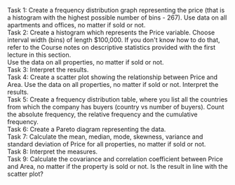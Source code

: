 Task 1: Create a frequency distribution graph representing the price (that is a histogram with the highest possible number of bins - 267). Use data on all apartments and offices, no matter if sold or not.		
Task 2: Create a histogram which represents the Price variable. Choose interval width (bins) of length $100,000. If you don't know how to do that, refer to the Course notes on descriptive statistics provided with the first lecture in this section.		
              Use the data on all properties, no matter if sold or not.		
Task 3: Interpret the results.		
Task 4: Create a scatter plot showing the relationship between Price and Area. Use the data on all properties, no matter if sold or not. Interpret the results.		
Task 5: Create a frequency distribution table, where you list all the countries from which the company has buyers (country vs number of buyers). Count the absolute frequency, the relative frequency and the cumulative frequency. 								
Task 6: Create a Pareto diagram representing the data.				
Task 7: Calculate the mean, median, mode, skewness, variance and standard deviation of Price for all properties, no matter if sold or not.						
Task 8: Interpret the measures.						
Task 9: Calculate the covariance and correlation coefficient between Price and Area, no matter if the property is sold or not. Is the result in line with the scatter plot?	







